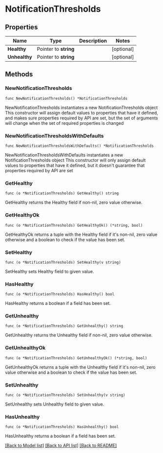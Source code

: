# NotificationThresholds

## Properties

Name | Type | Description | Notes
------------ | ------------- | ------------- | -------------
**Healthy** | Pointer to **string** |  | [optional] 
**Unhealthy** | Pointer to **string** |  | [optional] 

## Methods

### NewNotificationThresholds

`func NewNotificationThresholds() *NotificationThresholds`

NewNotificationThresholds instantiates a new NotificationThresholds object
This constructor will assign default values to properties that have it defined,
and makes sure properties required by API are set, but the set of arguments
will change when the set of required properties is changed

### NewNotificationThresholdsWithDefaults

`func NewNotificationThresholdsWithDefaults() *NotificationThresholds`

NewNotificationThresholdsWithDefaults instantiates a new NotificationThresholds object
This constructor will only assign default values to properties that have it defined,
but it doesn't guarantee that properties required by API are set

### GetHealthy

`func (o *NotificationThresholds) GetHealthy() string`

GetHealthy returns the Healthy field if non-nil, zero value otherwise.

### GetHealthyOk

`func (o *NotificationThresholds) GetHealthyOk() (*string, bool)`

GetHealthyOk returns a tuple with the Healthy field if it's non-nil, zero value otherwise
and a boolean to check if the value has been set.

### SetHealthy

`func (o *NotificationThresholds) SetHealthy(v string)`

SetHealthy sets Healthy field to given value.

### HasHealthy

`func (o *NotificationThresholds) HasHealthy() bool`

HasHealthy returns a boolean if a field has been set.

### GetUnhealthy

`func (o *NotificationThresholds) GetUnhealthy() string`

GetUnhealthy returns the Unhealthy field if non-nil, zero value otherwise.

### GetUnhealthyOk

`func (o *NotificationThresholds) GetUnhealthyOk() (*string, bool)`

GetUnhealthyOk returns a tuple with the Unhealthy field if it's non-nil, zero value otherwise
and a boolean to check if the value has been set.

### SetUnhealthy

`func (o *NotificationThresholds) SetUnhealthy(v string)`

SetUnhealthy sets Unhealthy field to given value.

### HasUnhealthy

`func (o *NotificationThresholds) HasUnhealthy() bool`

HasUnhealthy returns a boolean if a field has been set.


[[Back to Model list]](../README.md#documentation-for-models) [[Back to API list]](../README.md#documentation-for-api-endpoints) [[Back to README]](../README.md)


